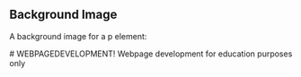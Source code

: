 <!DOCTYPE html>
<html>
<body>

<h2>Background Image</h2>

<p>A background image for a p element:</p>

<p style="background-image: url('https://www.lifeisnerd.it/wp-content/uploads/2020/08/naruto-shippuden-e-boruto-1200x630-1-752x440.jpg');">
# WEBPAGEDEVELOPMENT!
Webpage development for education purposes only 
